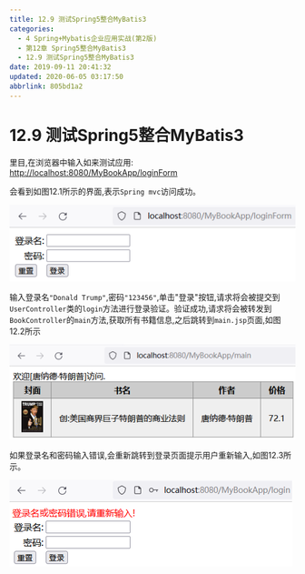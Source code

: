 ```yaml
---
title: 12.9 测试Spring5整合MyBatis3
categories: 
  - 4 Spring+Mybatis企业应用实战(第2版)
  - 第12章 Spring5整合MyBatis3
  - 12.9 测试Spring5整合MyBatis3
date: 2019-09-11 20:41:32
updated: 2020-06-05 03:17:50
abbrlink: 805bd1a2
---
```

# 12.9 测试Spring5整合MyBatis3 #
里目,在浏览器中输入如来测试应用:
[http://localhost:8080/MyBookApp/loginForm](http://localhost:8080/MyBookApp/loginForm)

会看到如图12.1所示的界面,表示`Spring mvc`访问成功。

![image-20210828170611808](https://raw.githubusercontent.com/lanlan2017/images/master/Blog/Sum/20210828170612.png)

输入登录名`"Donald Trump"`,密码`"123456"`,单击"登录"按钮,请求将会被提交到`UserController`类的`login`方法进行登录验证。验证成功,请求将会被转发到`BookController`的`main`方法,获取所有书籍信息,之后跳转到`main.jsp`页面,如图12.2所示

![image-20210828172642235](https://raw.githubusercontent.com/lanlan2017/images/master/Blog/Sum/20210828172642.png)

如果登录名和密码输入错误,会重新跳转到登录页面提示用户重新输入,如图12.3所示。

![image-20210828172702676](https://raw.githubusercontent.com/lanlan2017/images/master/Blog/Sum/20210828172702.png)
